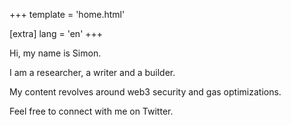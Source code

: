 +++
template = 'home.html'

[extra]
lang = 'en'
+++

Hi, my name is Simon.

I am a researcher, a writer and a builder.

My content revolves around web3 security and gas optimizations.

Feel free to connect with me on Twitter.